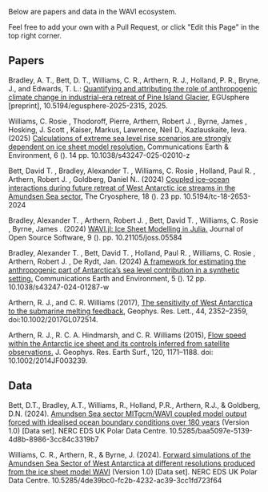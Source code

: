 Below are papers and data in the WAVI ecosystem.

Feel free to add your own with a Pull Request, or click "Edit this Page" in the top right corner.

## Papers

Bradley, A. T., Bett, D. T., Williams, C. R., Arthern, R. J., Holland, P. R., Bryne, J., and Edwards, T. L.: [Quantifying and attributing the role of anthropogenic climate change in industrial-era retreat of Pine Island Glacier](https://doi.org/10.5194/egusphere-2025-2315,), EGUsphere [preprint], 10.5194/egusphere-2025-2315, 2025.

Williams, C. Rosie , Thodoroff, Pierre, Arthern, Robert J. , Byrne, James , Hosking, J. Scott , Kaiser, Markus, Lawrence, Neil D., Kazlauskaite, Ieva. (2025) [Calculations of extreme sea level rise scenarios are strongly dependent on ice sheet model resolution.](https://doi.org/10.1038/s43247-025-02010-z) Communications Earth & Environment, 6 (). 14 pp. 10.1038/s43247-025-02010-z

Bett, David T. , Bradley, Alexander T. , Williams, C. Rosie , Holland, Paul R. , Arthern, Robert J. , Goldberg, Daniel N.. (2024) [Coupled ice–ocean interactions during future retreat of West Antarctic ice streams in the Amundsen Sea sector.](https://doi.org/10.5194/tc-18-2653-2024) The Cryosphere, 18 (). 23 pp. 10.5194/tc-18-2653-2024

Bradley, Alexander T. , Arthern, Robert J. , Bett, David T. , Williams, C. Rosie , Byrne, James . (2024) [WAVI.jl: Ice Sheet Modelling in Julia.](https://doi.org/10.21105/joss.05584) Journal of Open Source Software, 9 (). pp. 10.21105/joss.05584

Bradley, Alexander T. , Bett, David T. , Holland, Paul R. , Williams, C. Rosie , Arthern, Robert J. , De Rydt, Jan. (2024) [A framework for estimating the anthropogenic part of Antarctica’s sea level contribution in a synthetic setting.](https://doi.org/10.1038/s43247-024-01287-w) Communications Earth and Environment, 5 (). 12 pp. 10.1038/s43247-024-01287-w

Arthern, R. J., and C. R. Williams (2017), [The sensitivity of West Antarctica to the submarine melting feedback](https://agupubs.onlinelibrary.wiley.com/doi/10.1002/2017GL072514), Geophys. Res. Lett., 44, 2352–2359, doi:10.1002/2017GL072514.

Arthern, R. J., R. C. A. Hindmarsh, and C. R. Williams (2015), [Flow speed within the Antarctic ice sheet and its controls inferred from satellite observations.](https://agupubs.onlinelibrary.wiley.com/action/showCitFormats?doi=10.1002%2F2014JF003239) J. Geophys. Res. Earth Surf., 120, 1171–1188. doi: 10.1002/2014JF003239.

## Data

Bett, D.T., Bradley, A.T., Williams, R., Holland, P.R., Arthern, R.J., & Goldberg, D.N. (2024). [Amundsen Sea sector MITgcm/WAVI coupled model output forced with idealised ocean boundary conditions over 180 years](https://doi.org/10.5285/baa5097e-5139-4d8b-8986-3cc84c3319b7) (Version 1.0) [Data set]. NERC EDS UK Polar Data Centre. 10.5285/baa5097e-5139-4d8b-8986-3cc84c3319b7

Williams, C. R., Arthern, R., & Byrne, J. (2024). [Forward simulations of the Amundsen Sea Sector of West Antarctica at different resolutions produced from the ice sheet model WAVI](https://doi.org/10.5285/4de39bc0-fc2b-4232-ac39-3cc1fd723f64) (Version 1.0) [Data set]. NERC EDS UK Polar Data Centre. 10.5285/4de39bc0-fc2b-4232-ac39-3cc1fd723f64

